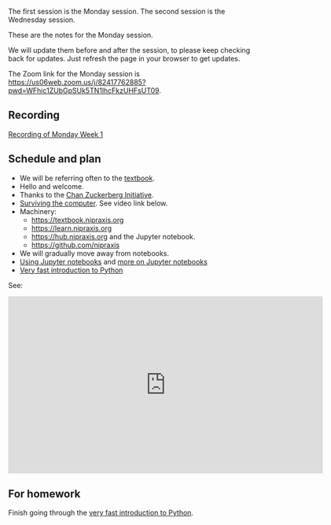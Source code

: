 The first session is the Monday session. The second session is the Wednesday
session.

These are the notes for the Monday session.

We will update them before and after the session, to please keep checking back for updates.  Just refresh the page in your browser to get updates.

The Zoom link for the Monday session is <https://us06web.zoom.us/j/82417762885?pwd=WFhic1ZUbGpSUk5TN1lhcFkzUHFsUT09>.

## Recording

[Recording of Monday Week 1](https://us06web.zoom.us/rec/share/eqtXdl5W4CldBX9QFEmwoTbHe4Qjx26d0uhcKQgbXcXESXkVyl-9YHkh5RpjSHkk.F9L7r43jzciYF9RI)

## Schedule and plan

- We will be referring often to the [textbook](https://textbook.nipraxis.org).
- Hello and welcome.
- Thanks to the [Chan Zuckerberg
  Initiative](https://chanzuckerberg.com/eoss/proposals/strengthening-community-and-code-foundations-for-brain-imaging/).
- [Surviving the
  computer](https://textbook.nipraxis.org/surviving_computers.html).  See video link below.
- Machinery:
    - <https://textbook.nipraxis.org>
    - <https://learn.nipraxis.org>
    - <https://hub.nipraxis.org> and the Jupyter notebook.
    - <https://github.com/nipraxis>
- We will gradually move away from notebooks.
- [Using Jupyter notebooks](https://textbook.nipraxis.org/using_jupyter.html)
  and [more on Jupyter
  notebooks](https://textbook.nipraxis.org/more_on_jupyter.html)
- [Very fast introduction to Python](https://textbook.nipraxis.org/introducing_python.html)

See:

<iframe title="Surviving the computer" src="https://player.vimeo.com/video/693542789?h=63ccfc6dfa" width="640" height="360" frameborder="0" allowfullscreen></iframe>

## For homework

Finish going through the [very fast introduction to
Python](https://textbook.nipraxis.org/introducing_python.html).
